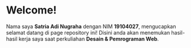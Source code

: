# Welcome!

Nama saya **Satria Adi Nugraha** dengan NIM **19104027**,
mengucapkan selamat datang di page repository ini! Disini
anda akan menemukan hasil-hasil kerja saya saat perkuliahan
**Desain & Pemrograman Web**.